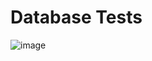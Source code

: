 # Database Tests

![image](https://github.com/spenalozacortes/database-tests/assets/104114100/ffe7b74b-3240-4d4b-b2fd-df90edd3901b)
